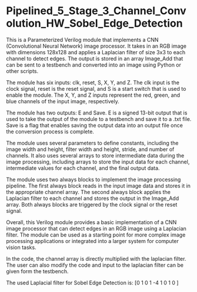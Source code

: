 # Pipelined_5_Stage_3_Channel_Convolution_HW_Sobel_Edge_Detection
This is a Parameterized Verilog module that implements a CNN (Convolutional Neural Network) image processor. It takes in an RGB image with dimensions 128x128 and applies a Laplacian filter of size 3x3 to each channel to detect edges. The output is stored in an array Image_Add that can be sent to a testbench and converted into an image using Python or other scripts.

The module has six inputs: clk, reset, S, X, Y, and Z. The clk input is the clock signal, reset is the reset signal, and S is a start switch that is used to enable the module. The X, Y, and Z inputs represent the red, green, and blue channels of the input image, respectively.

The module has two outputs: E and Save. E is a signed 13-bit output that is used to take the output of the module to a testbench and save it to a .txt file. Save is a flag that enables saving the output data into an output file once the conversion process is complete.

The module uses several parameters to define constants, including the image width and height, filter width and height, stride, and number of channels. It also uses several arrays to store intermediate data during the image processing, including arrays to store the input data for each channel, intermediate values for each channel, and the final output data.

The module uses two always blocks to implement the image processing pipeline. The first always block reads in the input image data and stores it in the appropriate channel array. The second always block applies the Laplacian filter to each channel and stores the output in the Image_Add array. Both always blocks are triggered by the clock signal or the reset signal.

Overall, this Verilog module provides a basic implementation of a CNN image processor that can detect edges in an RGB image using a Laplacian filter. The module can be used as a starting point for more complex image processing applications or integrated into a larger system for computer vision tasks.

In the code, the channel array is directly multiplied with the laplacian filter. The user can also modify the code and input to the laplacian filter can be given form the testbench.

The used Laplacial filter for Sobel Edge Detection is:  [0	 1	0
                                                         1	-4	1
                                                         0	 1	0 ]
